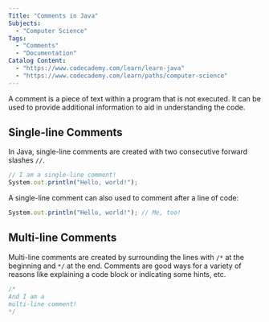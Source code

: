 ```yaml
---
Title: "Comments in Java"
Subjects:
  - "Computer Science"
Tags: 
  - "Comments"
  - "Documentation"
Catalog Content:
  - "https://www.codecademy.com/learn/learn-java"
  - "https://www.codecademy.com/learn/paths/computer-science"
---
```


A comment is a piece of text within a program that is not executed. It can be used to provide additional information to aid in understanding the code.

## Single-line Comments

In Java, single-line comments are created with two consecutive forward slashes `//`.

```js
// I am a single-line comment!
System.out.println("Hello, world!");
```

A single-line comment can also used to comment after a line of code:

```js
System.out.println("Hello, world!"); // Me, too! 
```

## Multi-line Comments

Multi-line comments are created by surrounding the lines with `/*` at the beginning and `*/` at the end. Comments are good ways for a variety of reasons like explaining a code block or indicating some hints, etc.

```java
/*
And I am a 
multi-line comment!
*/
```
